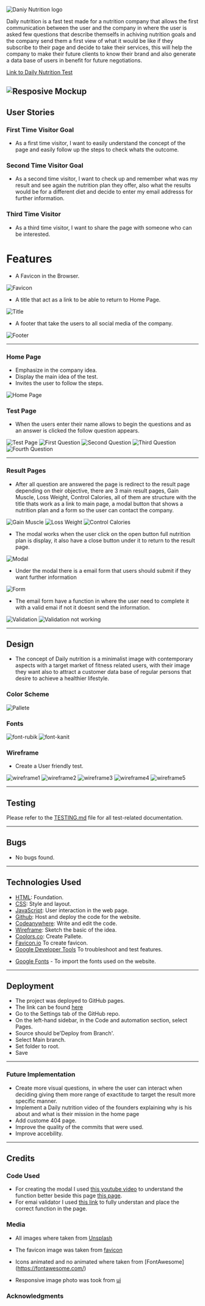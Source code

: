 ![Daniy Nutrition logo](documentation/dailynutrition-logo.png)

Daily nutrition is a fast test made for a nutrition company that allows the first communication between the user and the company in where the user is asked few questions that describe themselfs in achiving nutrition goals and the company send them a first view of what it would be like if they subscribe to their page and decide to take their services, this will help the company to make their future clients to know their brand and also generate a data base of users in benefit for future negotiations.

[Link to Daily Nutrition Test](https://juandavidc08.github.io/dailynutrition/)

![Resposive Mockup](documentation/resposive-image-daily-nutrition.png)
---
## User Stories 

### First Time Visitor Goal
* As a first time visitor, I want to easily understand the concept of the page and easily follow up the steps to check whats the outcome.

### Second Time Visitor Goal
* As a second time visitor, I want to check up and remember what was my result and see again the nutrition plan they offer, also what the results would be for a different diet and decide to enter my email addresss for further information.

### Third Time Visitor 
* As a third time visitor, I want to share the page with someone who can be interested.

# Features

* A Favicon in the Browser.
  
![Favicon](documentation/favicon.png)

* A title that act as a link to be able to return to Home Page.
  
![Title](documentation/title-link.png)

* A footer that take the users to all social media of the company.

![Footer](documentation/footer-img.png)

---

### Home Page

* Emphasize in the company idea.
* Display the main idea of the test.
* Invites the user to follow the steps.

![Home Page](documentation/home-page.png)

### Test Page

* When the users enter their name allows to begin the questions and as an answer is clicked the follow question appears.

![Test Page](documentation/test-img.png) ![First Question](documentation/first-question.png) ![Second Question](documentation/second-question.png) ![Third Question](documentation/third-question.png) ![Fourth Question](documentation/fourth-question.png) 


---

### Result Pages

* After all question are answered the page is redirect to the result page depending on their objective, there are 3 main result pages, Gain Muscle, Loss Weight, Control Calories, all of them are structure with the title thats work as a link to main page, a modal button that shows a nutrition plan and a form so the user can contact the company.

![Gain Muscle](documentation/gain-muscle.png) ![Loss Weight](documentation/loss-weight.png) ![Control Calories](documentation/control-calories.png)

* The modal works when the user click on the open button full nutrition plan is display, it also have a close button under it to return to the result page.

![Modal](documentation/modal-img.png)
  
* Under the modal there is a email form that users should submit if they want further information

![Form](documentation/form.png)

* The email form have a function in where the user need to complete it with a valid emai if not it doesnt send the information.

![Validation](documentation/form-valid.png) ![Validation not working](documentation/form-notvalid.png)

---

## Design

* The concept of Daily nutrition is a minimalist image with contemporary aspects with a target market of fitness related users, with their image they want also to attract a customer data base of regular persons that desire to achieve a healthier lifestyle.

### Color Scheme

![Pallete](documentation/color-palette.png)

### Fonts

![font-rubik](documentation/font-rubik.png)
![font-kanit](documentation/font-kanit.png)

### Wireframe

* Create a User friendly test.

![wireframe1](documentation/wireframe.png)
![wireframe2](documentation/wireframe-test.png)
![wireframe3](documentation/wirefrme-question.png)
![wireframe4](documentation/wireframe-result.png)
![wireframe5](documentation/wireframe-modal.png)

---

## Testing

Please refer to the [TESTING.md](TESTING.md) file for all test-related documentation.

---

## Bugs

* No bugs found.

---

## Technologies Used

- [HTML](https://developer.mozilla.org/en-US/docs/Web/HTML): Foundation.
- [CSS](https://developer.mozilla.org/en-US/docs/Web/CSS): Style and layout.
- [JavaScript](https://developer.mozilla.org/es/docs/Web/JavaScript): User interaction in the web page.
- [Github](https://github.com): Host and deploy the code for the website.
- [Codeanywhere](https://app.codeanywhere.com): Write and edit the code.
- [Wireframe](https://wireframe.cc/): Sketch the basic of the idea.
- [Coolors.co](https://coolors.co/): Create Pallete.
- [Favicon.io](https://favicon.io/) To create favicon.
- [Google Developer Tools](https://developers.google.com/web/tools) To troubleshoot and test features.
* [Google Fonts](https://fonts.google.com/) - To import the fonts used on the website.
  
---

## Deployment

* The project was deployed to GitHub pages.
* The link can be found [here](https://juandavidc08.github.io/dailynutrition/)
* Go to the Settings tab of the GitHub repo.
* On the left-hand sidebar, in the Code and automation section, select Pages.
* Source should be'Deploy from Branch'.
* Select Main branch.
* Set folder to root.
* Save

---

### Future Implementation

* Create more visual questions, in where the user can interact when deciding giving them more range of exactitude to target the result more specific manner.
* Implement a Daily nutrition video of the founders explaining why is his about and what is their mission in the home page
* Add custome 404 page.
* Improve the quality of the commits that were used.
* Improve accebility.

---

## Credits

### Code Used

* For creating the modal I used [this youtube video](https://www.youtube.com/watch?v=XH5OW46yO8I) to understand the function better beside this page [this page](https://www.freecodecamp.org/news/how-to-build-a-modal-with-javascript/).
* For emai validator I used [this link](https://www.scaler.com/topics/email-validation-in-javascript/) to fully understan and place the correct function in the page.

### Media

* All images where taken from [Unsplash](https://unsplash.com/es)

- The favicon image was taken from [favicon](https://favicon.io/)

- Icons animated and no animated where taken from [FontAwesome] (https://fontawesome.com/)

- Responsive image photo was took from [ui](https://ui.dev/amiresponsive)


### Acknowledgments